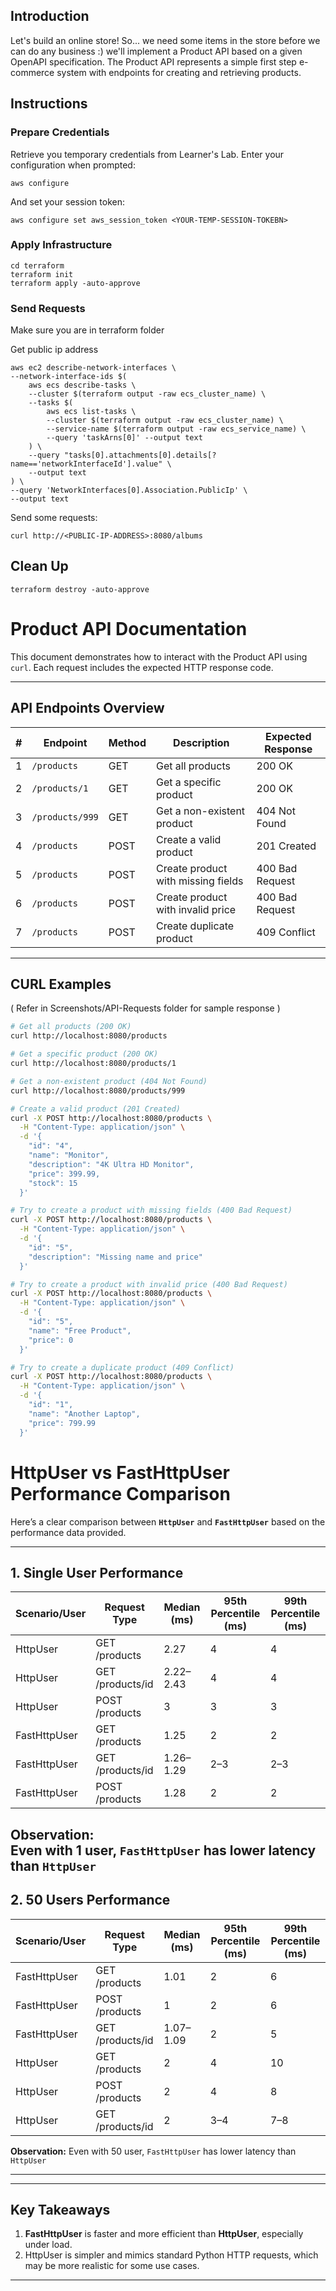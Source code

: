 ## Introduction 

Let's build an online store! So... we need some items in the store before we can do any business :) we'll implement a Product API based on a given OpenAPI specification.  The Product API represents a simple first step e-commerce system with endpoints for creating and retrieving products.

## Instructions

### Prepare Credentials

Retrieve you temporary credentials from Learner's Lab.
Enter your configuration when prompted:
```
aws configure
```

And set your session token:
```
aws configure set aws_session_token <YOUR-TEMP-SESSION-TOKEBN>
```

### Apply Infrastructure
```
cd terraform
terraform init
terraform apply -auto-approve
```

### Send Requests
Make sure you are in terraform folder

Get public ip address
```
aws ec2 describe-network-interfaces \
--network-interface-ids $(
    aws ecs describe-tasks \
    --cluster $(terraform output -raw ecs_cluster_name) \
    --tasks $(
        aws ecs list-tasks \
        --cluster $(terraform output -raw ecs_cluster_name) \
        --service-name $(terraform output -raw ecs_service_name) \
        --query 'taskArns[0]' --output text
    ) \
    --query "tasks[0].attachments[0].details[?name=='networkInterfaceId'].value" \
    --output text
) \
--query 'NetworkInterfaces[0].Association.PublicIp' \
--output text
```

Send some requests:
```
curl http://<PUBLIC-IP-ADDRESS>:8080/albums
```

## Clean Up
```
terraform destroy -auto-approve
```

# Product API Documentation

This document demonstrates how to interact with the Product API using `curl`. Each request includes the expected HTTP response code.

---

## API Endpoints Overview

| # | Endpoint | Method | Description | Expected Response |
|---|----------|--------|-------------|-----------------|
| 1 | `/products` | GET | Get all products | 200 OK |
| 2 | `/products/1` | GET | Get a specific product | 200 OK |
| 3 | `/products/999` | GET | Get a non-existent product | 404 Not Found |
| 4 | `/products` | POST | Create a valid product | 201 Created |
| 5 | `/products` | POST | Create product with missing fields | 400 Bad Request |
| 6 | `/products` | POST | Create product with invalid price | 400 Bad Request |
| 7 | `/products` | POST | Create duplicate product | 409 Conflict |

---

## CURL Examples 

( Refer in Screenshots/API-Requests folder for sample response )

```bash
# Get all products (200 OK)
curl http://localhost:8080/products

# Get a specific product (200 OK)
curl http://localhost:8080/products/1

# Get a non-existent product (404 Not Found)
curl http://localhost:8080/products/999

# Create a valid product (201 Created)
curl -X POST http://localhost:8080/products \
  -H "Content-Type: application/json" \
  -d '{
    "id": "4",
    "name": "Monitor",
    "description": "4K Ultra HD Monitor",
    "price": 399.99,
    "stock": 15
  }'

# Try to create a product with missing fields (400 Bad Request)
curl -X POST http://localhost:8080/products \
  -H "Content-Type: application/json" \
  -d '{
    "id": "5",
    "description": "Missing name and price"
  }'

# Try to create a product with invalid price (400 Bad Request)
curl -X POST http://localhost:8080/products \
  -H "Content-Type: application/json" \
  -d '{
    "id": "5",
    "name": "Free Product",
    "price": 0
  }'

# Try to create a duplicate product (409 Conflict)
curl -X POST http://localhost:8080/products \
  -H "Content-Type: application/json" \
  -d '{
    "id": "1",
    "name": "Another Laptop",
    "price": 799.99
  }'
```

# HttpUser vs FastHttpUser Performance Comparison

Here’s a clear comparison between **`HttpUser`** and **`FastHttpUser`** based on the performance data provided.

---

## 1. Single User Performance

| Scenario/User    | Request Type      | Median (ms) | 95th Percentile (ms) | 99th Percentile (ms) |
|------------------|------------------|-------------|----------------------|----------------------|
| HttpUser         | GET /products     | 2.27        | 4                    | 4                    |
| HttpUser         | GET /products/id  | 2.22–2.43   | 4                    | 4                    |
| HttpUser         | POST /products    | 3           | 3                    | 3                    |
| FastHttpUser     | GET /products     | 1.25        | 2                    | 2                    |
| FastHttpUser     | GET /products/id  | 1.26–1.29   | 2–3                  | 2–3                  |
| FastHttpUser     | POST /products    | 1.28        | 2                    | 2                    |

**Observation:**  
Even with 1 user, `FastHttpUser` has lower latency than `HttpUser` 
---

## 2. 50 Users Performance

| Scenario/User    | Request Type       | Median (ms) | 95th Percentile (ms) | 99th Percentile (ms) |
|------------------|-------------------|-------------|----------------------|----------------------|
| FastHttpUser         | GET /products     | 1.01        | 2                    | 6                    |
|  FastHttpUser        | POST /products    | 1           | 2                    | 6                    |
| FastHttpUser         | GET /products/id  | 1.07–1.09   | 2                    | 5                    |
| HttpUser     | GET /products     | 2           | 4                    | 10                   |
| HttpUser     | POST /products    | 2           | 4                    | 8                    |
| HttpUser     | GET /products/id  | 2           | 3–4                  | 7–8                  |

**Observation:**
Even with 50 user, `FastHttpUser` has lower latency than `HttpUser`

---

---

## Key Takeaways

1. **FastHttpUser** is faster and more efficient than **HttpUser**, especially under load.
2. HttpUser is simpler and mimics standard Python HTTP requests, which may be more realistic for some use cases.

---

